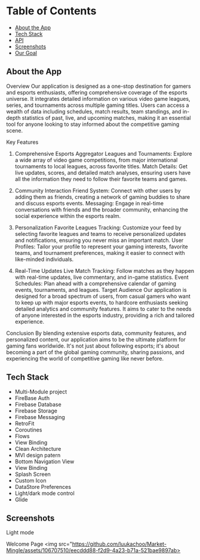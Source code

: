 # Table of Contents
- [About the App](#about-the-app)
- [Tech Stack](#tech-stack)
- [API](#api)
- [Screenshots](#screenshots)
- [Our Goal](#our-goal)

## About the App

Overview
Our application is designed as a one-stop destination for gamers and esports enthusiasts, offering 
comprehensive coverage of the esports universe. It integrates detailed information on various video 
game leagues, series, and tournaments across multiple gaming titles. Users can access a wealth of data 
including schedules, match results, team standings, and in-depth statistics of past, live, and upcoming matches, 
making it an essential tool for anyone looking to stay informed about the competitive gaming scene.

Key Features
1. Comprehensive Esports Aggregator
Leagues and Tournaments: Explore a wide array of video game competitions, from major international tournaments
to local leagues, across favorite titles. Match Details: Get live updates, scores, and detailed match analyses,
ensuring users have all the information they need to follow their favorite teams and games.

2. Community Interaction
Friend System: Connect with other users by adding them as friends, creating a network of gaming buddies to share
and discuss esports events. Messaging: Engage in real-time conversations with friends and the broader community,
enhancing the social experience within the esports realm.

3. Personalization
Favorite Leagues Tracking: Customize your feed by selecting favorite leagues and teams to receive personalized
updates and notifications, ensuring you never miss an important match. User Profiles: Tailor your profile to represent
your gaming interests, favorite teams, and tournament preferences, making it easier to connect with like-minded individuals.

4. Real-Time Updates
Live Match Tracking: Follow matches as they happen with real-time updates, live commentary, and in-game statistics.
Event Schedules: Plan ahead with a comprehensive calendar of gaming events, tournaments, and leagues. Target Audience
Our application is designed for a broad spectrum of users, from casual gamers who want to keep up with major esports
events, to hardcore enthusiasts seeking detailed analytics and community features. It aims to cater to the needs of
anyone interested in the esports industry, providing a rich and tailored experience.

Conclusion
By blending extensive esports data, community features, and personalized content, our application aims to be the 
ultimate platform for gaming fans worldwide. It's not just about following esports; it's about becoming a part of 
the global gaming community, sharing passions, and experiencing the world of competitive gaming like never before.

## Tech Stack
- Multi-Module project
- FireBase Auth
- Firebase Database
- Firebase Storage
- Firebase Messaging
- RetroFit
- Coroutines
- Flows
- View Binding
- Clean Architecture
- MVI design patern
- Bottom Navigation View
- View Binding
- Splash Screen
- Custom Icon
- DataStore Preferences
- Light/dark mode control
- Glide

## Screenshots

Light mode

Welcome Page
<img src="https://github.com/luukachoo/Market-Mingle/assets/106707510/eecddd88-f2d9-4a23-b71a-521bae9897ab><br/><br/>
